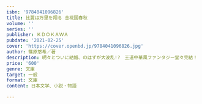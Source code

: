 ```yaml
---
isbn: '9784041096826'
title: 比翼は万里を翔る 金椛国春秋
volume: ''
series: ''
publisher: ＫＤＯＫＡＷＡ
pubdate: '2021-02-25'
cover: 'https://cover.openbd.jp/9784041096826.jpg'
author: 篠原悠希／著
description: 明々とついに結婚、のはずが大波乱!?　王道中華風ファンタジー堂々完結！
price: '600'
genre: 文庫
target: 一般
format: 文庫
content: 日本文学、小説・物語

---
```

